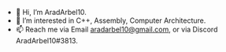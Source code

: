 - 👋 Hi, I’m AradArbel10.
- 👀 I’m interested in C++, Assembly, Computer Architecture.
- 📫 Reach me via Email aradarbel10@gmail.com, or via Discord AradArbel10#3813.

<!---
aradarbel10/aradarbel10 is a ✨ special ✨ repository because its `README.md` (this file) appears on your GitHub profile.
You can click the Preview link to take a look at your changes.
--->
